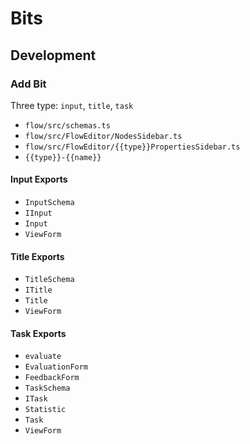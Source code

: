 # Bits

## Development

### Add Bit

Three type: `input`, `title`, `task`

- `flow/src/schemas.ts`
- `flow/src/FlowEditor/NodesSidebar.ts`
- `flow/src/FlowEditor/{{type}}PropertiesSidebar.ts`
- `{{type}}-{{name}}`

#### Input Exports

- `InputSchema`
- `IInput`
- `Input`
- `ViewForm`

#### Title Exports

- `TitleSchema`
- `ITitle`
- `Title`
- `ViewForm`

#### Task Exports

- `evaluate`
- `EvaluationForm`
- `FeedbackForm`
- `TaskSchema`
- `ITask`
- `Statistic`
- `Task`
- `ViewForm`
